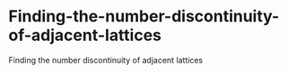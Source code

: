 # Finding-the-number-discontinuity-of-adjacent-lattices
Finding the number discontinuity of adjacent lattices

